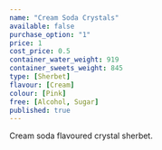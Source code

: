 ```yaml
---
name: "Cream Soda Crystals"
available: false
purchase_option: "1"
price: 1
cost_price: 0.5
container_water_weight: 919
container_sweets_weight: 845
type: [Sherbet]
flavour: [Cream]
colour: [Pink]
free: [Alcohol, Sugar]
published: true
---
```

Cream soda flavoured crystal sherbet.